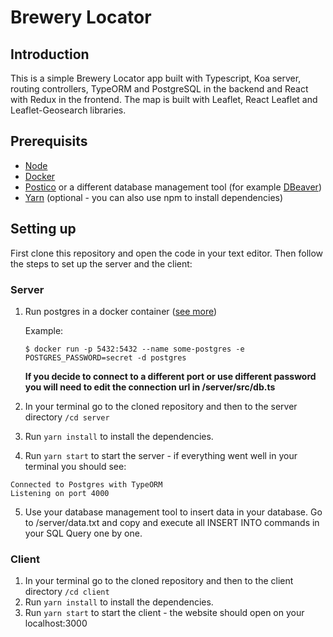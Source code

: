 # Brewery Locator

## Introduction

This is a simple Brewery Locator app built with Typescript, Koa server, routing controllers, TypeORM and PostgreSQL in the backend and React with Redux in the frontend. The map is built with Leaflet, React Leaflet and Leaflet-Geosearch libraries.

## Prerequisits

-  [Node](https://nodejs.org/en/)
-  [Docker](https://www.docker.com/)
- [Postico](https://eggerapps.at/postico/) or a different database management tool (for example [DBeaver](https://dbeaver.io/))
- [Yarn](https://yarnpkg.com/lang/en/) (optional - you can also use npm to install dependencies)

## Setting up

First clone this repository and open the code in your text editor. Then follow the steps to set up the server and the client:

### Server

1. Run postgres in a docker container ([see more](https://docs.docker.com/samples/library/postgres/#start-a-postgres-instance))

   Example:
   ```
   $ docker run -p 5432:5432 --name some-postgres -e POSTGRES_PASSWORD=secret -d postgres
   ```
   **If you decide to connect to a different port or use different password you will need to edit the connection url in /server/src/db.ts**
2. In your terminal go to the cloned repository and then to the server directory `/cd server`
3. Run `yarn install` to install the dependencies. 
4. Run `yarn start` to start the server - if everything went well in your terminal you should see:
```
Connected to Postgres with TypeORM
Listening on port 4000
```
5. Use your database management tool to insert data in your database. Go to /server/data.txt and copy and execute all INSERT INTO commands in your SQL Query one by one.   

### Client

1. In your terminal go to the cloned repository and then to the client directory `/cd client`
2. Run `yarn install` to install the dependencies. 
3. Run `yarn start` to start the client - the website should open on your localhost:3000

